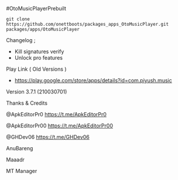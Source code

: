 #OtoMusicPlayerPrebuilt
```
git clone https://github.com/onettboots/packages_apps_OtoMusicPlayer.git packages/apps/OtoMusicPlayer
```

Changelog ;
- Kill signatures verify
- Unlock pro features

Play Link ( Old Versions )

- https://play.google.com/store/apps/details?id=com.piyush.music

Version 3.7.1 (210030701)

Thanks & Credits

@ApkEditorPr0 https://t.me/ApkEditorPr0

@ApkEditorPr00 https://t.me/ApkEditorPr00

@GHDev06 https://t.me/GHDev06

AnuBareng

Maaadr

MT Manager
